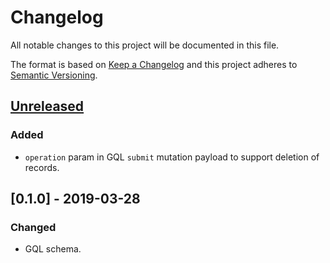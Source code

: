 # Changelog
All notable changes to this project will be documented in this file.

The format is based on [Keep a Changelog](http://keepachangelog.com/en/1.0.0/)
and this project adheres to [Semantic Versioning](http://semver.org/spec/v2.0.0.html).

## [Unreleased]
### Added
- `operation` param in GQL `submit` mutation payload to support deletion of records.

## [0.1.0] - 2019-03-28
### Changed
- GQL schema.

[unreleased]: https://github.com/:wirelineio/registry/compare/v0.1.0...HEAD
